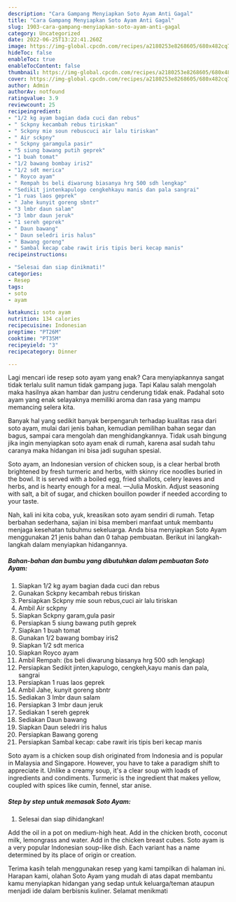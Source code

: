 ```yaml
---
description: "Cara Gampang Menyiapkan Soto Ayam Anti Gagal"
title: "Cara Gampang Menyiapkan Soto Ayam Anti Gagal"
slug: 1903-cara-gampang-menyiapkan-soto-ayam-anti-gagal
category: Uncategorized
date: 2022-06-25T13:22:41.260Z
image: https://img-global.cpcdn.com/recipes/a2180253e8268605/680x482cq70/soto-ayam-foto-resep-utama.jpg
hideToc: false
enableToc: true
enableTocContent: false
thumbnail: https://img-global.cpcdn.com/recipes/a2180253e8268605/680x482cq70/soto-ayam-foto-resep-utama.jpg
cover: https://img-global.cpcdn.com/recipes/a2180253e8268605/680x482cq70/soto-ayam-foto-resep-utama.jpg
author: Admin
authorAv: notfound
ratingvalue: 3.9
reviewcount: 25
recipeingredient:
- "1/2 kg ayam bagian dada cuci dan rebus"
- " Sckpny kecambah rebus tiriskan"
- " Sckpny mie soun rebuscuci air lalu tiriskan"
- " Air sckpny"
- " Sckpny garamgula pasir"
- "5 siung bawang putih geprek"
- "1 buah tomat"
- "1/2 bawang bombay iris2"
- "1/2 sdt merica"
- " Royco ayam"
- " Rempah bs beli diwarung biasanya hrg 500 sdh lengkap"
- "Sedikit jintenkapulogo cengkehkayu manis dan pala sangrai"
- "1 ruas laos geprek"
- " Jahe kunyit goreng sbntr"
- "3 lmbr daun salam"
- "3 lmbr daun jeruk"
- "1 sereh geprek"
- " Daun bawang"
- " Daun seledri iris halus"
- " Bawang goreng"
- " Sambal kecap cabe rawit iris tipis beri kecap manis"
recipeinstructions:

- "Selesai dan siap dinikmati!"
categories:
- Resep
tags:
- soto
- ayam

katakunci: soto ayam 
nutrition: 134 calories
recipecuisine: Indonesian
preptime: "PT26M"
cooktime: "PT35M"
recipeyield: "3"
recipecategory: Dinner

---
```



Lagi mencari ide resep soto ayam yang enak? Cara menyiapkannya sangat tidak terlalu sulit namun tidak gampang juga. Tapi Kalau salah mengolah maka hasilnya akan hambar dan justru cenderung tidak enak. Padahal soto ayam yang enak selayaknya memiliki aroma dan rasa yang mampu memancing selera kita.


Banyak hal yang sedikit banyak berpengaruh terhadap kualitas rasa dari soto ayam, mulai dari jenis bahan, kemudian pemilihan bahan segar dan bagus, sampai cara mengolah dan menghidangkannya. Tidak usah bingung jika ingin menyiapkan soto ayam enak di rumah, karena asal sudah tahu caranya maka hidangan ini bisa jadi suguhan spesial.

Soto ayam, an Indonesian version of chicken soup, is a clear herbal broth brightened by fresh turmeric and herbs, with skinny rice noodles buried in the bowl. It is served with a boiled egg, fried shallots, celery leaves and herbs, and is hearty enough for a meal. —Julia Moskin. Adjust seasoning with salt, a bit of sugar, and chicken bouillon powder if needed according to your taste.


Nah, kali ini kita coba, yuk, kreasikan soto ayam sendiri di rumah. Tetap berbahan sederhana, sajian ini bisa memberi manfaat untuk membantu menjaga kesehatan tubuhmu sekeluarga. Anda bisa menyiapkan Soto Ayam menggunakan 21 jenis bahan dan 0 tahap pembuatan. Berikut ini langkah-langkah dalam menyiapkan hidangannya.

<!--inarticleads1-->

##### Bahan-bahan dan bumbu yang dibutuhkan dalam pembuatan Soto Ayam:

1. Siapkan 1/2 kg ayam bagian dada cuci dan rebus
1. Gunakan  Sckpny kecambah rebus tiriskan
1. Persiapkan  Sckpny mie soun rebus,cuci air lalu tiriskan
1. Ambil  Air sckpny
1. Siapkan  Sckpny garam,gula pasir
1. Persiapkan 5 siung bawang putih geprek
1. Siapkan 1 buah tomat
1. Gunakan 1/2 bawang bombay iris2
1. Siapkan 1/2 sdt merica
1. Siapkan  Royco ayam
1. Ambil  Rempah: (bs beli diwarung biasanya hrg 500 sdh lengkap)
1. Persiapkan Sedikit jinten,kapulogo, cengkeh,kayu manis dan pala, sangrai
1. Persiapkan 1 ruas laos geprek
1. Ambil  Jahe, kunyit goreng sbntr
1. Sediakan 3 lmbr daun salam
1. Persiapkan 3 lmbr daun jeruk
1. Sediakan 1 sereh geprek
1. Sediakan  Daun bawang
1. Siapkan  Daun seledri iris halus
1. Persiapkan  Bawang goreng
1. Persiapkan  Sambal kecap: cabe rawit iris tipis beri kecap manis


Soto ayam is a chicken soup dish originated from Indonesia and is popular in Malaysia and Singapore. However, you have to take a paradigm shift to appreciate it. Unlike a creamy soup, it&#39;s a clear soup with loads of ingredients and condiments. Turmeric is the ingredient that makes yellow, coupled with spices like cumin, fennel, star anise. 

<!--inarticleads2-->

##### Step by step untuk memasak Soto Ayam:


1. Selesai dan siap dihidangkan!

Add the oil in a pot on medium-high heat. Add in the chicken broth, coconut milk, lemongrass and water. Add in the chicken breast cubes. Soto ayam is a very popular Indonesian soup-like dish. Each variant has a name determined by its place of origin or creation. 

Terima kasih telah menggunakan resep yang kami tampilkan di halaman ini. Harapan kami, olahan Soto Ayam yang mudah di atas dapat membantu kamu menyiapkan hidangan yang sedap untuk keluarga/teman ataupun menjadi ide dalam berbisnis kuliner. Selamat menikmati
